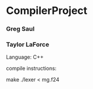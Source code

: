 # CompilerProject

### Greg Saul

### Taylor LaForce

Language: C++

compile instructions:

make
./lexer < mg.f24
